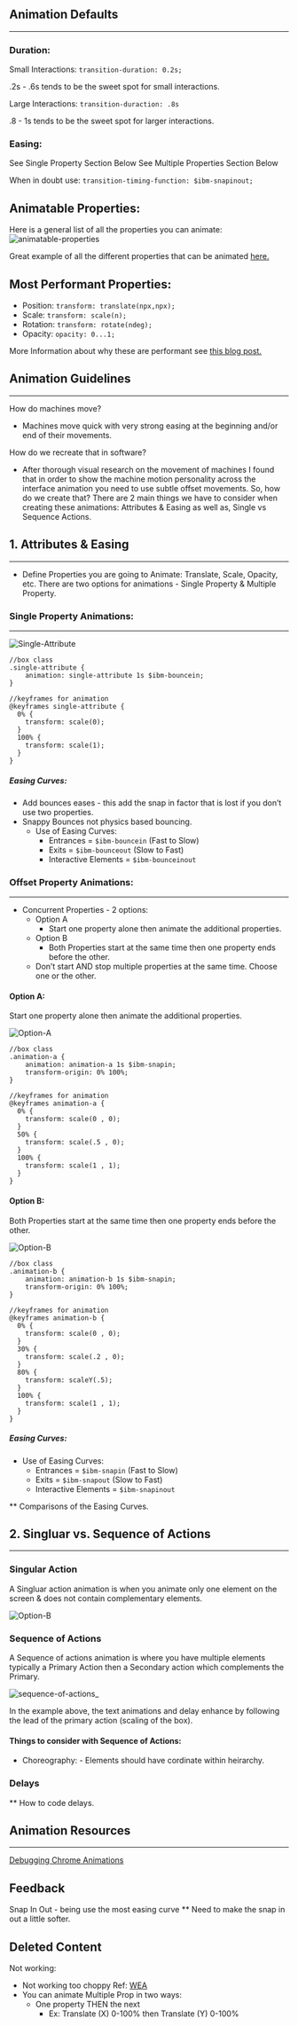 ## Animation Defaults
- - - 
### Duration:

Small Interactions:
`transition-duration: 0.2s;`

.2s - .6s tends to be the sweet spot for small interactions.

Large Interactions:
`transition-duraction: .8s`

.8 - 1s tends to be the sweet spot for larger interactions.

### Easing: 

See Single Property Section Below
See Multiple Properties Section Below

When in doubt use: `transition-timing-function: $ibm-snapinout;`

## Animatable Properties:

Here is a general list of all the properties you can animate:
![animatable-properties](images/animatable-properties.png)

Great example of all the different properties that can be animated [here.](http://leaverou.github.io/animatable/)

## Most Performant Properties:

* Position: `transform: translate(npx,npx);`
* Scale: `transform: scale(n);`
* Rotation: `transform: rotate(ndeg);`
* Opacity: `opacity: 0...1;`


More Information about why these are performant see [this blog post.](http://www.html5rocks.com/en/tutorials/speed/high-performance-animations/)


## Animation Guidelines
- - -
How do machines move?

* Machines move quick with very strong easing at the beginning and/or end of their movements.

How do we recreate that in software?

* After thorough visual research on the movement of machines I found that in order to show the machine motion personality across the interface animation you need to use subtle offset movements. So, how do we create that? There are 2 main things we have to consider when creating these animations: Attributes & Easing as well as, Single vs Sequence Actions.

## 1. Attributes & Easing
--- 

* Define Properties you are going to Animate: Translate, Scale, Opacity, etc. There are two options for animations - Single Property & Multiple Property.


### Single Property Animations:
---


![Single-Attribute](images/example-animations/Single_Attribute-1.gif)

	//box class
	.single-attribute {
		animation: single-attribute 1s $ibm-bouncein;
	}
	
	//keyframes for animation
	@keyframes single-attribute {
	  0% {
	  	transform: scale(0);
	  }
	  100% {
	  	transform: scale(1);
	  }
	}
	

##### Easing Curves:
* Add bounces eases - this add the snap in factor that is lost if you don’t use two properties.
* Snappy Bounces not physics based bouncing.
	* Use of Easing Curves:
		* Entrances = `$ibm-bouncein` (Fast to Slow) 
		* Exits = `$ibm-bounceout` (Slow to Fast)
		* Interactive Elements = `$ibm-bounceinout`

### Offset Property Animations:
---

* Concurrent Properties - 2 options:
	* Option A
		* Start one property alone then animate the additional properties.
	* Option B
		* Both Properties start at the same time then one property ends before the other.
	* Don’t start AND stop multiple properties at the same time. Choose one or the other.

#### Option A:
Start one property alone then animate the additional properties.

![Option-A](images/example-animations/Option-A.gif)

	//box class
	.animation-a {
		animation: animation-a 1s $ibm-snapin;
		transform-origin: 0% 100%;
	}
	
	//keyframes for animation
	@keyframes animation-a {
	  0% {
	    transform: scale(0 , 0);
	  }
	  50% {
	    transform: scale(.5 , 0);
	  }
	  100% {
	    transform: scale(1 , 1);
	  }
	}

#### Option B:
Both Properties start at the same time then one property ends before the other.


![Option-B](images/example-animations/Option-B.gif)

	//box class
	.animation-b {
	  	animation: animation-b 1s $ibm-snapin;
	 	transform-origin: 0% 100%;
	}
	
	//keyframes for animation
	@keyframes animation-b {
	  0% {
	    transform: scale(0 , 0);
	  }
	  30% {
	    transform: scale(.2 , 0);
	  }
	  80% {
	    transform: scaleY(.5);
	  }
	  100% {
	    transform: scale(1 , 1);
	  }
	}


##### Easing Curves:
* Use of Easing Curves: 
	* Entrances = `$ibm-snapin` (Fast to Slow) 
	* Exits = `$ibm-snapout` (Slow to Fast)
	* Interactive Elements = `$ibm-snapinout`

** Comparisons of the Easing Curves.


## 2. Singluar vs. Sequence of Actions
--- 
### Singular Action

A Singluar action animation is when you animate only one element on the screen & does not contain complementary elements.

![Option-B](images/example-animations/Option-B.gif)

### Sequence of Actions

A Sequence of actions animation is where you have multiple elements typically a Primary Action then a Secondary action which complements the Primary.

![sequence-of-actions](images/example-animations/secondary-action.gif)_

In the example above, the text animations and delay enhance by following the lead of the primary action (scaling of the box).

#### Things to consider with Sequence of Actions:

 * Choreography: - Elements should have cordinate within heirarchy.


### Delays

** How to code delays. 


## Animation Resources
- - -

[Debugging Chrome Animations](http://valhead.com/2015/01/06/quick-tip-chrome-animation-controls/)


## Feedback
Snap In Out - being use the most easing curve
** Need to make the snap in out a little softer.


## Deleted Content

Not working:

* Not working too choppy Ref: [WEA](http://hal.wea.ideanatx.com/)
* You can animate Multiple Prop in two ways:
	* One property THEN the next
		* Ex: Translate (X) 0-100% then Translate (Y) 0-100%

